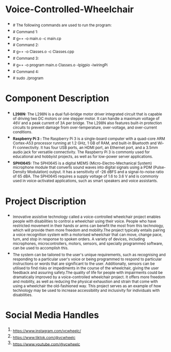 # Voice-Controlled-Wheelchair
- <sub> # The following commands are used to run the program: </sub>
- <sub> # Command 1:
- <sub> # g++ -o main.o -c main.cp </sub>
- <sub> # Command 2:
- <sub> # g++ -o Classes.o -c Classes.cpp </sub>
- <sub> # Command 3:
- <sub> # g++ -o program main.o Classes.o -lpigpio -lwiringPi </sub>
- <sub> # Command 4:
- <sub> # sudo ./program </sub>
# Component Description
- <sub> **L298N:** The L298N is a dual full-bridge motor driver integrated circuit that is capable of driving two DC motors or one stepper motor. It can handle a maximum voltage of 46V and a peak current of 3A per bridge. The L298N also features built-in protection circuits to prevent damage from over-temperature, over-voltage, and over-current conditions. </sub>
- <sub> **Raspberry Pi 3 :** The Raspberry Pi 3 is a single-board computer with a quad-core ARM Cortex-A53 processor running at 1.2 GHz, 1 GB of RAM, and built-in Bluetooth and Wi-Fi connectivity. It has four USB ports, an HDMI port, an Ethernet port, and a 3.5mm audio jack for versatile connectivity. The Raspberry Pi 3 is commonly used for educational and hobbyist projects, as well as for low-power server applications. </sub>
- <sub> **SPH0645:** The SPH0645 is a digital MEMS (Micro-Electro-Mechanical System) microphone module that converts sound waves into digital signals using a PDM (Pulse-Density Modulation) output. It has a sensitivity of -26 dBFS and a signal-to-noise ratio of 65 dBA. The SPH0645 requires a supply voltage of 1.6 to 3.6 V and is commonly used in voice-activated applications, such as smart speakers and voice assistants. </sub>
  
# Project Discription
- <sub>Innovative assistive technology called a voice-controlled wheelchair project enables people with disabilities to control a wheelchair using their voice. People who have restricted movement in their hands or arms can benefit the most from this technology, which will provide them more freedom and mobility.The project typically entails pairing a voice recognition system with a motorised wheelchair that can move, change pace, turn, and stop in response to spoken orders. A variety of devices, including microphones, microcontrollers, motors, sensors, and specially programmed software, can be used to accomplish this.</sub>
- <sub>The system can be tailored to the user's unique requirements, such as recognising and responding to a particular user's voice or being programmed to respond to particular instructions or words that are significant to the user. Additionally, sensors can be utilised to find risks or impediments in the course of the wheelchair, giving the user feedback and assuring safety.The quality of life for people with impairments could be dramatically improved by a voice-controlled wheelchair project. It offers more freedom and mobility, as well as reducing the physical exhaustion and strain that come with using a wheelchair the old-fashioned way. This project serves as an example of how technology may be used to increase accessibility and inclusivity for individuals with disabilities.</sub>
  
# Social Media Handles
1. <sub> https://www.instagram.com/vcwheelc/
2. <sub> https://www.tiktok.com/@vcwheelc
3. <sub>  https://www.youtube.com/@vcwheelc
